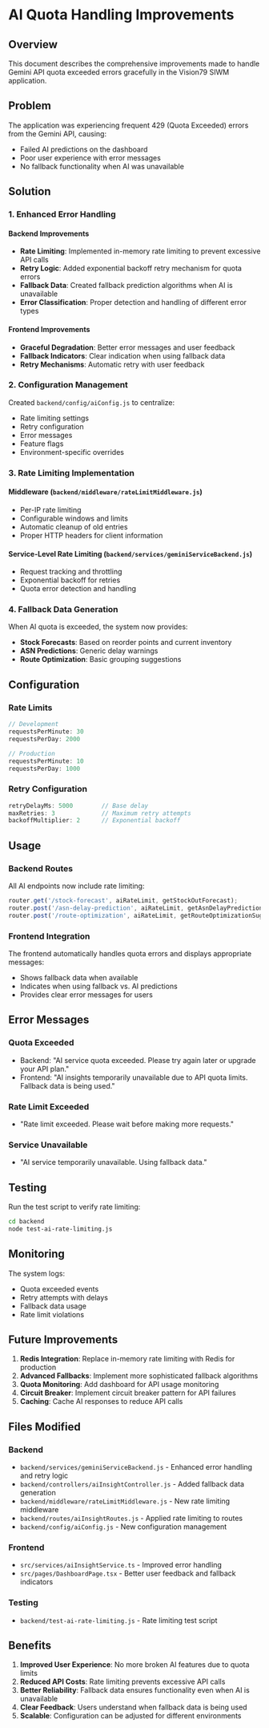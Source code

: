 # AI Quota Handling Improvements

## Overview

This document describes the comprehensive improvements made to handle Gemini API quota exceeded errors gracefully in the Vision79 SIWM application.

## Problem

The application was experiencing frequent 429 (Quota Exceeded) errors from the Gemini API, causing:
- Failed AI predictions on the dashboard
- Poor user experience with error messages
- No fallback functionality when AI was unavailable

## Solution

### 1. Enhanced Error Handling

#### Backend Improvements
- **Rate Limiting**: Implemented in-memory rate limiting to prevent excessive API calls
- **Retry Logic**: Added exponential backoff retry mechanism for quota errors
- **Fallback Data**: Created fallback prediction algorithms when AI is unavailable
- **Error Classification**: Proper detection and handling of different error types

#### Frontend Improvements
- **Graceful Degradation**: Better error messages and user feedback
- **Fallback Indicators**: Clear indication when using fallback data
- **Retry Mechanisms**: Automatic retry with user feedback

### 2. Configuration Management

Created `backend/config/aiConfig.js` to centralize:
- Rate limiting settings
- Retry configuration
- Error messages
- Feature flags
- Environment-specific overrides

### 3. Rate Limiting Implementation

#### Middleware (`backend/middleware/rateLimitMiddleware.js`)
- Per-IP rate limiting
- Configurable windows and limits
- Automatic cleanup of old entries
- Proper HTTP headers for client information

#### Service-Level Rate Limiting (`backend/services/geminiServiceBackend.js`)
- Request tracking and throttling
- Exponential backoff for retries
- Quota error detection and handling

### 4. Fallback Data Generation

When AI quota is exceeded, the system now provides:
- **Stock Forecasts**: Based on reorder points and current inventory
- **ASN Predictions**: Generic delay warnings
- **Route Optimization**: Basic grouping suggestions

## Configuration

### Rate Limits
```javascript
// Development
requestsPerMinute: 30
requestsPerDay: 2000

// Production  
requestsPerMinute: 10
requestsPerDay: 1000
```

### Retry Configuration
```javascript
retryDelayMs: 5000        // Base delay
maxRetries: 3             // Maximum retry attempts
backoffMultiplier: 2      // Exponential backoff
```

## Usage

### Backend Routes
All AI endpoints now include rate limiting:
```javascript
router.get('/stock-forecast', aiRateLimit, getStockOutForecast);
router.post('/asn-delay-prediction', aiRateLimit, getAsnDelayPrediction);
router.post('/route-optimization', aiRateLimit, getRouteOptimizationSuggestion);
```

### Frontend Integration
The frontend automatically handles quota errors and displays appropriate messages:
- Shows fallback data when available
- Indicates when using fallback vs. AI predictions
- Provides clear error messages for users

## Error Messages

### Quota Exceeded
- Backend: "AI service quota exceeded. Please try again later or upgrade your API plan."
- Frontend: "AI insights temporarily unavailable due to API quota limits. Fallback data is being used."

### Rate Limit Exceeded
- "Rate limit exceeded. Please wait before making more requests."

### Service Unavailable
- "AI service temporarily unavailable. Using fallback data."

## Testing

Run the test script to verify rate limiting:
```bash
cd backend
node test-ai-rate-limiting.js
```

## Monitoring

The system logs:
- Quota exceeded events
- Retry attempts with delays
- Fallback data usage
- Rate limit violations

## Future Improvements

1. **Redis Integration**: Replace in-memory rate limiting with Redis for production
2. **Advanced Fallbacks**: Implement more sophisticated fallback algorithms
3. **Quota Monitoring**: Add dashboard for API usage monitoring
4. **Circuit Breaker**: Implement circuit breaker pattern for API failures
5. **Caching**: Cache AI responses to reduce API calls

## Files Modified

### Backend
- `backend/services/geminiServiceBackend.js` - Enhanced error handling and retry logic
- `backend/controllers/aiInsightController.js` - Added fallback data generation
- `backend/middleware/rateLimitMiddleware.js` - New rate limiting middleware
- `backend/routes/aiInsightRoutes.js` - Applied rate limiting to routes
- `backend/config/aiConfig.js` - New configuration management

### Frontend
- `src/services/aiInsightService.ts` - Improved error handling
- `src/pages/DashboardPage.tsx` - Better user feedback and fallback indicators

### Testing
- `backend/test-ai-rate-limiting.js` - Rate limiting test script

## Benefits

1. **Improved User Experience**: No more broken AI features due to quota limits
2. **Reduced API Costs**: Rate limiting prevents excessive API calls
3. **Better Reliability**: Fallback data ensures functionality even when AI is unavailable
4. **Clear Feedback**: Users understand when fallback data is being used
5. **Scalable**: Configuration can be adjusted for different environments 